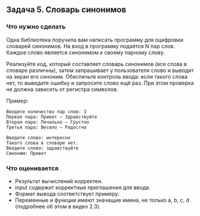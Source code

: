 ## Задача 5. Словарь синонимов
### Что нужно сделать
Одна библиотека поручила вам написать программу для оцифровки словарей синонимов. На вход в программу подаётся N пар слов. Каждое слово является синонимом к своему парному слову. 

Реализуйте код, который составляет словарь синонимов (все слова в словаре различны), затем запрашивает у пользователя слово и выводит на экран его синоним. Обеспечьте контроль ввода: если такого слова нет, то выведите ошибку и запросите слово ещё раз. При этом проверка не должна зависеть от регистра символов.

Пример:

```
Введите количество пар слов: 3
Первая пара: Привет — Здравствуйте
Вторая пара: Печально — Грустно
Третья пара: Весело — Радостно

Введите слово: интересно
Такого слова в словаре нет.
Введите слово: здравствуйте
Синоним: Привет
```
### Что оценивается
- Результат вычислений корректен.
- input содержит корректные приглашения для ввода. 
- Формат вывода соответствует примеру.
- Переменные и функции имеют значащие имена, не только a, b, c, d (подробнее об этом в видео 2.3).
